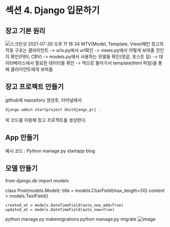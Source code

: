 # 섹션 4. Django 입문하기
## 장고 기본 원리
![스크린샷 2021-07-30 오후 11 16 34](https://user-images.githubusercontent.com/86886489/127666725-bf2067c4-fd96-4f6c-b2d8-98a4f166bce5.png)
MTV(Model, Template, View)패턴
장고의 작동 구조는 클라이언트 -> urls.py에서 url확인 -> views.py에서 어떻게 보여줄 것인지 확인(FBV, CBV) -> models.py에서 사용하는 모델들 확인(댓글, 포스트 등)
-> 데이터베이스에서 필요한 데이터들 확인 -> 역으로 돌아가서 template(html 파일)을 통해 클라이언트에게 보여줌

## 장고 프로젝트 만들기
github에 repository 생성후, 터미널에서
```python
django-admin startproject doitdjango_prj .
```
위 코드를 이용해 장고 프로젝트를 생성한다.

## App 만들기
예시 코드 :
Python manage.py startapp blog

## 모델 만들기
from django.db import models


class Post(models.Model):
    title = models.CharField(max_length=50)
    content = models.TextField()

    created_at = models.DateTimeField(auto_now_add=True)
    updated_at = models.DateTimeField(auto_now=True)
python manage.py makemigrations
python manage.py migrate
![image](https://user-images.githubusercontent.com/86886489/127667577-3084a14a-1ec1-42cd-8440-bbe46f56519e.png)
